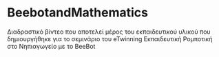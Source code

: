 # BeebotandMathematics
Διαδραστικό βίντεο που αποτελεί μέρος του εκπαιδευτικού υλικού που δημιουργήθηκε για το σεμινάριο του eTwinning Εκπαιδευτική Ρομποτική στο Νηπιαγωγείο με το BeeBot 
